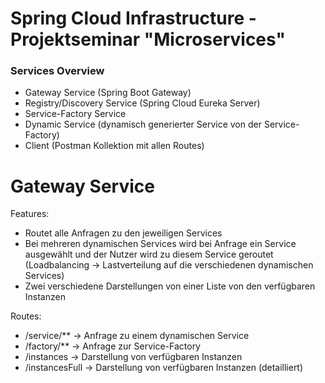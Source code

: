 # Spring Cloud Infrastructure - Projektseminar "Microservices"
### Services Overview
* Gateway Service (Spring Boot Gateway)
* Registry/Discovery Service (Spring Cloud Eureka Server)
* Service-Factory Service
* Dynamic Service (dynamisch generierter Service von der Service-Factory)
* Client (Postman Kollektion mit allen Routes)

# Gateway Service
Features:
* Routet alle Anfragen zu den jeweiligen Services
* Bei mehreren dynamischen Services wird bei Anfrage ein Service ausgewählt und der Nutzer wird zu diesem Service geroutet (Loadbalancing -> Lastverteilung auf die verschiedenen dynamischen Services)
* Zwei verschiedene Darstellungen von einer Liste von den verfügbaren Instanzen

Routes:
* /service/** -> Anfrage zu einem dynamischen Service
* /factory/** -> Anfrage zur Service-Factory
* /instances -> Darstellung von verfügbaren Instanzen
* /instancesFull -> Darstellung von verfügbaren Instanzen (detailliert)